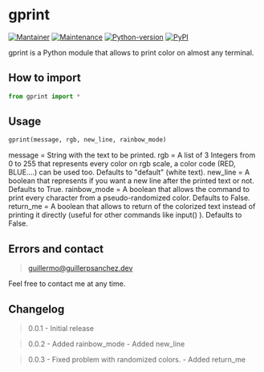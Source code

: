 # gprint

[![Mantainer](https://img.shields.io/badge/maintainer-guillerpsanchez-blue)](https://github.com/guillerpsanchez)
[![Maintenance](https://img.shields.io/badge/Maintained%3F-yes-green.svg)](https://github.com/guillerpsanchez/gprint)
[![Python-version](https://img.shields.io/badge/Python-3.6%20%7C%203.7%20%7C%203.8%20%7C%203.9-informational)](https://github.com/guillerpsanchez/gprint)
[![PyPI](https://img.shields.io/pypi/v/gprint)](https://pypi.org/project/gprint)

gprint is a Python module that allows to print color on almost any terminal.


## How to import

```python
from gprint import *
```

## Usage

```python
gprint(message, rgb, new_line, rainbow_mode)
```
message         = String with the text to be printed.
rgb             = A list of 3 Integers from 0 to 255 that represents every color on rgb scale, a color code (RED, BLUE....) can be used too. Defaults to "default" (white text).
new_line        = A boolean that represents if you want a new line after the printed text or not. Defaults to True.
rainbow_mode    = A boolean that allows the command to print every character from a pseudo-randomized color. Defaults to False.
return_me       = A boolean that allows to return of the colorized text instead of printing it directly (useful for other commands like input() ). Defaults to False.

## Errors and contact

> guillermo@guillerpsanchez.dev

Feel free to contact me at any time.

## Changelog

> 0.0.1
    - Initial release

> 0.0.2
    - Added rainbow_mode
    - Added new_line

> 0.0.3
    - Fixed problem with randomized colors.
    - Added return_me